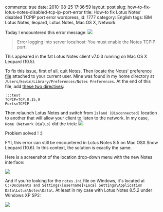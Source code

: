 comments: true
date: 2010-08-25 17:36:59
layout: post
slug: how-to-fix-lotus-notes-disabled-tcp-ip-port-error
title: How-to fix Lotus Notes' disabled TCPIP port error
wordpress_id: 1777
category: English
tags: IBM Lotus Notes, leopard, Lotus Notes, Mac OS X, Network

Today I encountered this error message:
[![](http://kevin.deldycke.com/wp-content/uploads/2010/08/lotus-notes-tcp-ip-error-300x122.png)](http://kevin.deldycke.com/wp-content/uploads/2010/08/lotus-notes-tcp-ip-error.png)


> Error logging into server localhost: You must enable the Notes TCPIP port.



This appeared in the fat Lotus Notes client v7.0.3 running on Mac OS X Leopard (10.5).

To fix this issue, first of all, quit Notes. Then [locate the Notes' preference file](http://www-01.ibm.com/support/docview.wss?uid=swg21090921) attached to your current user. Mine was found in my home directory at `/Users/kevin/Library/Preferences/Notes Preferences`. At the end of this file, add [these two directives](http://macosx.com/forums/1277870-post4.html):

    
    :::text
    TCPIP=TCP,0,15,0
    Ports=TCPIP
    



Then relaunch Lotus Notes and switch from `Island (Disconnected)` location to another that will allow your client to listen to the network. In my case, `Home (Network Dialup)` did the trick:
[![](http://kevin.deldycke.com/wp-content/uploads/2010/08/lotus-notes-location-switch.png)](http://kevin.deldycke.com/wp-content/uploads/2010/08/lotus-notes-location-switch.png)

Problem solved ! :)


FYI, this error can still be encountered in Lotus Notes 8.5 on Mac OSX Snow Leopard (10.6). In this context, the solution is exactly the same.

Here is a screenshot of the location drop-down menu with the new Notes interface:

![](http://kevin.deldycke.com/wp-content/uploads/2010/08/lotus-notes-8-5-location-switch.png)


And if you're looking for the `notes.ini` file on Windows, it's located at `C:\Documents and Settings\[username]\Local Settings\Application Data\Lotus\Notes\Data\`. At least in my case with Lotus Notes 8.5.2 under Windows XP SP2:

[![](http://kevin.deldycke.com/wp-content/uploads/2010/08/notes-ini-location-windows-xp-300x205.png)](http://kevin.deldycke.com/wp-content/uploads/2010/08/notes-ini-location-windows-xp.png)
